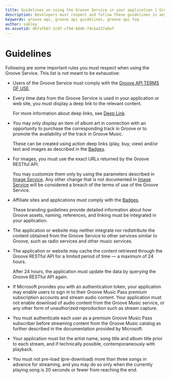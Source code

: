 ```yaml
---
title: Guidelines on using the Groove Service in your application | Groove Services
description: Developers must respect and follow these guidelines in any application that uses the Groove Service.
keywords: groove api, groove api guidelines, groove api faq
author: sakley
ms.assetid: d6fafbb7-2c07-cf9d-684b-74cba337a0af
---
```



# Guidelines
Following are some important rules you must respect when using the Groove Service. This list is not meant to be exhaustive:   

+ Users of the Groove Service must comply with the [Groove API TERMS OF USE].    

+ Every time data from the Groove Service is used in your application or web site, you must display a deep link to the relevant content.

  For more information about deep links, see [Deep Link].  

+ You may only display an item of album art in connection with an opportunity to purchase the corresponding track in Groove or to promote the availability of the track in Groove Music.    

	These can be created using action deep links (play, buy, view) and/or text and images as described in the [Badges].

+ For images, you must use the exact URLs returned by the Groove RESTful API.  

	You may customize them only by using the parameters described in [Image Service]. Any other change that is not documented in [Image Service] will be considered a breach of the terms of use of the Groove Service.

+ Affiliate sites and applications must comply with the [Badges].

  These branding guidelines provide detailed information about how Groove assets, naming, references, and linking must be integrated in your application.

+ The application or website may neither integrate nor redistribute the content obtained from the Groove Service to other services similar to Groove, such as radio services and other music services.

+ The application or website may cache the content retrieved through the Groove RESTful API for a limited period of time — a maximum of 24 hours.  

  After 24 hours, the application must update the data by querying the Groove RESTful API again.

+ If Microsoft provides you with an authentication token, your application may enable users to sign in to their Groove Music Pass premium subscription accounts and stream audio content. Your application must not enable download of audio content from the Groove Music service, or any other form of unauthorized reproduction such as stream capture.  

+ You must authenticate each user as a premium Groove Music Pass subscriber before streaming content from the Groove Music catalog as further described in the documentation provided by Microsoft.

+ Your application must list the artist name, song title and album title prior to each stream, and if technically possible, contemporaneously with playback.

+ You must not pre-load (pre-download) more than three songs in advance for streaming, and you may do so only when the currently playing song is 20 seconds or fewer from reaching the end.

[Groove API TERMS OF USE]: ../Groove-API-Terms-of-Use.md
[Deep Link]: Deep-Link.md
[Badges]: Badges.md
[Image Service]: Image-Service.md
